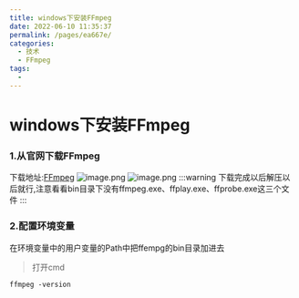 ```yaml
---
title: windows下安装FFmpeg
date: 2022-06-10 11:35:37
permalink: /pages/ea667e/
categories:
  - 技术
  - FFmpeg
tags:
  - 
---
```

# windows下安装FFmpeg
### 1.从官网下载FFmpeg
下载地址:[FFmpeg](http://ffmpeg.org/download.html)
![image.png](https://cdn.jsdelivr.net/gh/ChenErik/image-hosting@master/images/xxx.14ym2qfvw82o.webp)
![image.png](https://cdn.jsdelivr.net/gh/ChenErik/image-hosting@master/images/xxx.6vc0mz7kojw0.webp)
:::warning
下载完成以后解压以后就行,注意看看bin目录下没有ffmpeg.exe、ffplay.exe、ffprobe.exe这三个文件
:::
### 2.配置环境变量
在环境变量中的用户变量的Path中把ffempg的bin目录加进去
> 打开cmd
```shell
ffmpeg -version
```